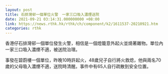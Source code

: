 ```yaml
---
layout: post
title: 石排灣邨一個單位火警　一家三口吸入濃煙送院
date: 2021-09-21 03:14:31.000000000 +08:00
link: https://news.rthk.hk/rthk/ch/component/k2/1611537-20210921.htm
categories: rthk
---
```


香港仔石排灣邨一個單位發生火警，相信是一個燈籠意外起火並燒著雜物。單位內一家三口吸入濃煙不適，被送院治理。

事發在碧蔚樓一個單位，昨晚10時許起火，48歲兒子自行將火救熄，他與兩名70歲的父母吸入濃煙不適，送院時清醒。事件中有65人自行疏散到安全位置。
